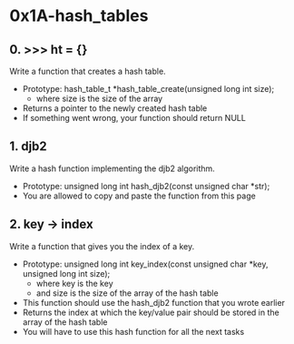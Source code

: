 # 0x1A-hash_tables

## 0. >>> ht = {}
Write a function that creates a hash table.

* Prototype: hash_table_t *hash_table_create(unsigned long int size);
    * where size is the size of the array
* Returns a pointer to the newly created hash table
* If something went wrong, your function should return NULL

## 1. djb2
Write a hash function implementing the djb2 algorithm.

* Prototype: unsigned long int hash_djb2(const unsigned char *str);
* You are allowed to copy and paste the function from this page

## 2. key -> index
Write a function that gives you the index of a key.

* Prototype: unsigned long int key_index(const unsigned char *key, unsigned long int size);
    * where key is the key
    * and size is the size of the array of the hash table
* This function should use the hash_djb2 function that you wrote earlier
* Returns the index at which the key/value pair should be stored in the array of the hash table
* You will have to use this hash function for all the next tasks